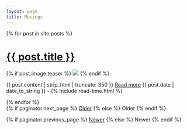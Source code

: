 ```yaml
---
layout: page
title: Musings
---
```

{% for post in site.posts %}
<div class="posts">
  <h1>
    <a href="{{ site.url }}/{{ site.baseurl }}/{{ post.url }}">{{ post.title }}</a>
  </h1>
  {% if post.image.teaser %}
    <a href="{{ site.url }}/{{ site.baseurl }}{{ post.url }}"><img src="{{ site.url }}/{{ site.baseurl }}/images/{{ post.image.teaser }}"></a>
  {% endif %}
  <p>
    {{ post.content | strip_html | truncate: 350 }} <a href="{{ site.url }}/{{ site.baseurl }}/{{ post.url }}">Read more</a>
    <span class="post-date" style="margin-top:3px"><i class="fa fa-calendar" aria-hidden="true"></i> {{ post.date | date_to_string }} - <i class="fa fa-clock-o" aria-hidden="true"></i> {% include read-time.html %}</span>
  </p>
</div>
{% endfor %}

<!-- Pagination links -->
<div class="pagination">
  {% if paginator.next_page %}
    <a class="pagination-button pagination-active" href="{{ paginator.next_page_path }}" class="next">Older</a>
  {% else %}
    <span class="pagination-button">Older</span>
  {% endif %}

  {% if paginator.previous_page %}
    <a class="pagination-button pagination-active" href="{{ site.baseurl }}{{ paginator.previous_page_path }}">Newer</a>
    {% else %}
      <span class="pagination-button">Newer</span>
  {% endif %}

</div>

